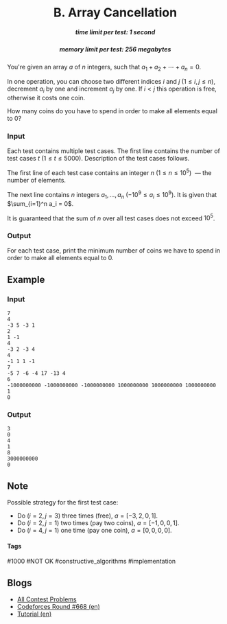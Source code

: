 <h1 style='text-align: center;'> B. Array Cancellation</h1>

<h5 style='text-align: center;'>time limit per test: 1 second</h5>
<h5 style='text-align: center;'>memory limit per test: 256 megabytes</h5>

You're given an array $a$ of $n$ integers, such that $a_1 + a_2 + \cdots + a_n = 0$.

In one operation, you can choose two different indices $i$ and $j$ ($1 \le i, j \le n$), decrement $a_i$ by one and increment $a_j$ by one. If $i < j$ this operation is free, otherwise it costs one coin.

How many coins do you have to spend in order to make all elements equal to $0$?

### Input

Each test contains multiple test cases. The first line contains the number of test cases $t$ ($1 \le t \le 5000$). Description of the test cases follows.

The first line of each test case contains an integer $n$ ($1 \le n \le 10^5$)  — the number of elements.

The next line contains $n$ integers $a_1, \ldots, a_n$ ($-10^9 \le a_i \le 10^9$). It is given that $\sum_{i=1}^n a_i = 0$.

It is guaranteed that the sum of $n$ over all test cases does not exceed $10^5$.

### Output

For each test case, print the minimum number of coins we have to spend in order to make all elements equal to $0$.

## Example

### Input


```text
7
4
-3 5 -3 1
2
1 -1
4
-3 2 -3 4
4
-1 1 1 -1
7
-5 7 -6 -4 17 -13 4
6
-1000000000 -1000000000 -1000000000 1000000000 1000000000 1000000000
1
0
```
### Output


```text
3
0
4
1
8
3000000000
0
```
## Note

Possible strategy for the first test case: 

* Do $(i=2, j=3)$ three times (free), $a = [-3, 2, 0, 1]$.
* Do $(i=2, j=1)$ two times (pay two coins), $a = [-1, 0, 0, 1]$.
* Do $(i=4, j=1)$ one time (pay one coin), $a = [0, 0, 0, 0]$.


#### Tags 

#1000 #NOT OK #constructive_algorithms #implementation 

## Blogs
- [All Contest Problems](../Codeforces_Round_668_(Div._2).md)
- [Codeforces Round #668 (en)](../blogs/Codeforces_Round_668_(en).md)
- [Tutorial (en)](../blogs/Tutorial_(en).md)
